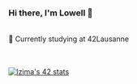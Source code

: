 ### Hi there, I'm Lowell 👋
<br />
🌱 Currently studying at 42Lausanne <br>

<br />
<br />

[![lzima's 42 stats](https://badge42.vercel.app/api/v2/cl1nk4f8f004009lb75fyii0c/stats?cursusId=21&coalitionId=192)](https://github.com/JaeSeoKim/badge42)
